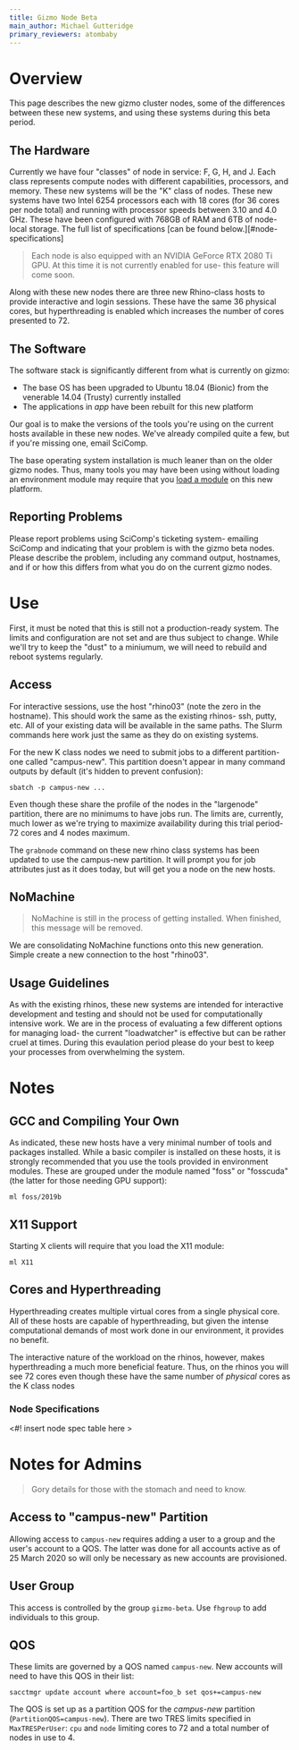 ```yaml
---
title: Gizmo Node Beta
main_author: Michael Gutteridge
primary_reviewers: atombaby
---
```


# Overview

This page describes the new gizmo cluster nodes, some of the differences
between these new systems, and using these systems during this beta period.

## The Hardware

Currently we have four "classes" of node in service: F, G, H, and J. Each class represents compute nodes with different capabilities, processors, and memory.
These new systems will be the "K" class of nodes.  These new systems have two
Intel 6254 processors each with 18 cores (for 36 cores per node total) and
running with processor speeds between 3.10 and 4.0 GHz.  These have been
configured with 768GB of RAM and 6TB of node-local storage. The full  list of
specifications [can be found below.][#node-specifications]

> Each node is also equipped with an NVIDIA GeForce RTX 2080 Ti GPU.  At this
> time it is not currently enabled for use- this feature will come soon.

Along with these new nodes there are three new Rhino-class hosts to provide
interactive and login sessions. These have the same 36 physical cores, but
hyperthreading is enabled which increases the number of cores presented to 72.

## The Software

The software stack is significantly different from what is currently on gizmo:

 - The base OS has been upgraded to Ubuntu 18.04 (Bionic) from the
   venerable 14.04 (Trusty) currently installed
 - The applications in _app_ have been rebuilt for this new platform

Our goal is to make the versions of the tools you're using on the current hosts
available in these new nodes.  We've already compiled quite a few, but if
you're missing one, email SciComp.

The base operating system installation is much leaner than on the older gizmo
nodes.  Thus, many tools you may have been using without loading an environment
module may require that you [load a module](https://sciwiki.fredhutch.org/scicomputing/compute_environments/#environment-modules) on this new platform.

## Reporting Problems

Please report problems using SciComp's ticketing system- emailing SciComp and
indicating that your problem is with the gizmo beta nodes. Please describe the
problem, including any command output, hostnames, and if or how this differs
from what you do on the current gizmo nodes.

# Use

First, it must be noted that this is still not a production-ready system.  The
limits and configuration are not set and are thus subject to change.  While
we'll try to keep the "dust" to a miniumum, we will need to rebuild and reboot
systems regularly.

## Access

For interactive sessions, use the host "rhino03" (note the zero in the
hostname).  This should work the same as the existing rhinos- ssh, putty, etc.
All of your existing data will be available in the same paths.  The Slurm
commands here work just the same as they do on existing systems.

For the new K class nodes we need to submit jobs to a different partition- one
called "campus-new".  This partition doesn't appear in many command outputs by
default (it's hidden to prevent confusion):

    sbatch -p campus-new ...

Even though these share the profile of the nodes in the "largenode" partition,
there are no minimums to have jobs run.  The limits are, currently, much lower
as we're trying to maximize availability during this trial period- 72 cores and
4 nodes maximum.

The `grabnode` command on these new rhino class systems has been updated to use
the campus-new partition.  It will prompt you for job attributes just as it
does today, but will get you a node on the new hosts.

## NoMachine

> NoMachine is still in the process of getting installed.  When finished, this
> message will be removed.

We are consolidating NoMachine functions onto this new generation.  Simple
create a new connection to the host "rhino03".

## Usage Guidelines

As with the existing rhinos, these new systems are intended for interactive
development and testing and should not be used for computationally intensive
work.  We are in the process of evaluating a few different options for managing
load- the current "loadwatcher" is effective but can be rather cruel at times.
During this evaulation period please do your best to keep your processes from
overwhelming the system.

# Notes

## <a name="local-gcc"></a>GCC and Compiling Your Own

As indicated, these new hosts have a very minimal number of tools and packages
installed.  While a basic compiler is installed on these hosts, it is strongly
recommended that you use the tools provided in environment modules.  These are
grouped under the module named "foss" or "fosscuda" (the latter for those
needing GPU support):

    ml foss/2019b

## <a name="x11-support"></a>X11 Support

Starting X clients will require that you load the X11 module:

    ml X11

## <a name="cores-hyperthreading"></a> Cores and Hyperthreading

Hyperthreading creates multiple virtual cores from a single physical core.  All
of these hosts are capable of hyperthreading, but given the intense
computational demands of most work done in our environment, it provides no
benefit.

The interactive nature of the workload on the rhinos, however, makes
hyperthreading a much more beneficial feature.  Thus, on the rhinos you will
see 72 cores even though these have the same number of _physical_ cores as the
K class nodes

### <a name="node-specifications"></a> Node Specifications

<#! insert node spec table here >

# Notes for Admins

> Gory details for those with the stomach and need to know.

## Access to "campus-new" Partition

Allowing access to `campus-new` requires adding a user to a group and the
user's account to a QOS.  The latter was done for all accounts active as of 25
March 2020 so will only be necessary as new accounts are provisioned.

## User Group

This access is controlled by the group `gizmo-beta`.  Use `fhgroup` to add
individuals to this group.

## QOS

These limits are governed by a QOS named `campus-new`.  New accounts will need to have this QOS in their list:

    sacctmgr update account where account=foo_b set qos+=campus-new

The QOS is set up as a partition QOS for the _campus-new_ partition
(`PartitionQOS=campus-new`).  There are two TRES limits specified in
`MaxTRESPerUser`: `cpu` and `node` limiting cores to 72 and a total number of
nodes in use to 4.
